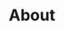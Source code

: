 ---
title: About
layout: about

about_me: |
  I will join University of South Florida, Department of Industrial and Management Systems Engineering in Fall 2023 as an Assistant Professor.
  
  I am a Postdoctoral Research Fellow affiliated to the [Institute of Applied Mathematics](https://www.iam.ubc.ca/) and [Department of Chemical and Biological Engineering](https://www.chbe.ubc.ca), University of British Columbia, under the supervision of [Yankai Cao](https://optimal.chbe.ubc.ca) .
  
  My research focuses on the use of **clusterability and deterministic global optimization** tools to address challenges when building scalable trustworthy machine learning systems. In collaboration with industrial and experimental research groups, I am using my algorithms in a wide range of applications, including neural network modularity, federated learning, biomass and biorefinery processes, neural decoding of the brain, and business decision-making. I have developed several open-source software products (with shared or distributed memory) for the community.

  I obtained my M.S. and Ph.D. degree in [Computer Science](http://www.cs.umb.edu) from University of Massachusetts, Boston, under the supervision of [Dan A. Simovici](https://www.cs.umb.edu/~dsim/). Prior to that, I received my M.Eng. (Master of Engineering) degree in Systems Engineering (Power System track) from Cornell University and a B.S. degree in Electrical and Computer Engineering from Shanghai Jiao Tong University.
  
  As a machine learning researcher, I enjoy applying new technologies to solve real-life problems. I also enjoy traveling and playing guitar during my spare time.

news: |
  **I am on the 2022-2023 academic job market!**
  - *2022.12*: 🎉🎉Two papers are accepted by NeurIPS 2022!
  - *2022.07*: One paper is accepted by ICML 2022!
  - *2021.07*: One paper is accepted by ICML 2021!

about_me_img: "/imgs/bio-kaixun.jpeg"
about_me_img_caption: |
  ***Postdoctoral Research Fellow* at University of British Columbia
  
  Incoming **Assistant Professor**, 
  
  Department of Industrial and Management Systems Engineering, 
  
  University of South Florida

---